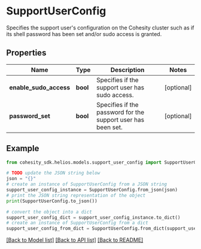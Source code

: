 # SupportUserConfig

Specifies the support user's configuration on the Cohesity cluster such as if its shell password has been set and/or sudo access is granted.

## Properties

Name | Type | Description | Notes
------------ | ------------- | ------------- | -------------
**enable_sudo_access** | **bool** | Specifies if the support user has sudo access. | [optional] 
**password_set** | **bool** | Specifies if the password for the support user has been set. | [optional] 

## Example

```python
from cohesity_sdk.helios.models.support_user_config import SupportUserConfig

# TODO update the JSON string below
json = "{}"
# create an instance of SupportUserConfig from a JSON string
support_user_config_instance = SupportUserConfig.from_json(json)
# print the JSON string representation of the object
print(SupportUserConfig.to_json())

# convert the object into a dict
support_user_config_dict = support_user_config_instance.to_dict()
# create an instance of SupportUserConfig from a dict
support_user_config_from_dict = SupportUserConfig.from_dict(support_user_config_dict)
```
[[Back to Model list]](../README.md#documentation-for-models) [[Back to API list]](../README.md#documentation-for-api-endpoints) [[Back to README]](../README.md)


